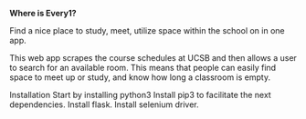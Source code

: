 **Where is Every1?**

Find a nice place to study, meet, utilize space within the school on in one app.

This web app scrapes the course schedules at UCSB and then allows a user to search for an available room. This means that people can easily find space to meet up or study, and know how long a classroom is empty.

Installation
Start by installing python3
Install pip3 to facilitate the next dependencies.
Install flask.
Install selenium driver.
